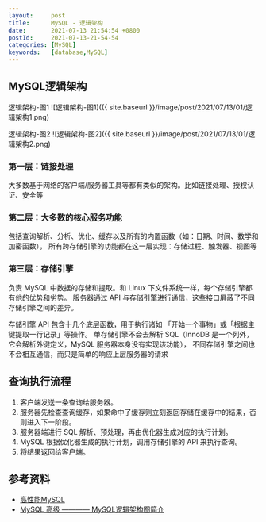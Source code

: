 ```yaml
---
layout:     post
title:      MySQL - 逻辑架构
date:       2021-07-13 21:54:54 +0800
postId:     2021-07-13-21-54-54
categories: [MySQL]
keywords:   [database,MySQL]
---
```


## MySQL逻辑架构

逻辑架构-图1
![逻辑架构-图1]({{ site.baseurl }}/image/post/2021/07/13/01/逻辑架构1.png)

逻辑架构-图2
![逻辑架构-图2]({{ site.baseurl }}/image/post/2021/07/13/01/逻辑架构2.png)

### 第一层：链接处理
大多数基于网络的客户端/服务器工具等都有类似的架构。比如链接处理、授权认证、安全等

### 第二层：大多数的核心服务功能
包括查询解析、分析、优化、缓存以及所有的内置函数（如：日期、时间、数学和加密函数），
所有跨存储引擎的功能都在这一层实现：存储过程、触发器、视图等

### 第三层：存储引擎
负责 MySQL 中数据的存储和提取。和 Linux 下文件系统一样，每个存储引擎都有他的优势和劣势。
服务器通过 API 与存储引擎进行通信，这些接口屏蔽了不同存储引擎之间的差异。

存储引擎 API 包含十几个底层函数，用于执行诸如 「开始一个事物」或「根据主键提取一行记录」等操作。
单存储引擎不会去解析 SQL（InnoDB 是一个列外，它会解析外键定义，MySQL 服务器本身没有实现该功能），
不同存储引擎之间也不会相互通信，而只是简单的响应上层服务器的请求

## 查询执行流程
1) 客户端发送一条查询给服务器。
2) 服务器先检查查询缓存，如果命中了缓存则立刻返回存储在缓存中的结果，否则进入下一阶段。
3) 服务器端进行 SQL 解析、预处理，再由优化器生成对应的执行计划。
4) MySQL 根据优化器生成的执行计划，调用存储引擎的 API 来执行查询。
5) 将结果返回给客户端。

## 参考资料

* [高性能MySQL](https://book.douban.com/subject/23008813/)
* [MySQL 高级 ———— MySQL逻辑架构图简介](https://blog.csdn.net/u014745069/article/details/103550621)
